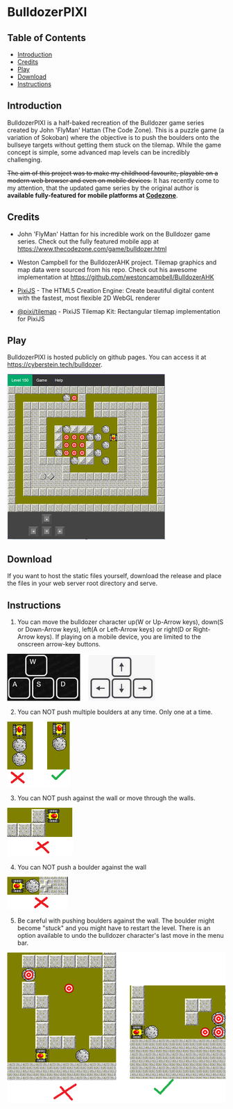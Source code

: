 # BulldozerPIXI

## Table of Contents

- [Introduction](#introduction)
- [Credits](#credits)
- [Play](#play)
- [Download](#download)
- [Instructions](#instructions)


## Introduction

BulldozerPIXI is a half-baked recreation of the Bulldozer game series created by John 'FlyMan' Hattan (The Code Zone). This is a puzzle game (a variation of Sokoban) where the objective is to push the boulders onto the bullseye targets without getting them stuck on the tilemap. While the game concept is simple, some advanced map levels can be incredibly challenging.

~~The aim of this project was to make my childhood favourite, playable on a modern web browser and even on mobile devices.~~ It has recently come to my attention, that the updated game series by the original author is **available fully-featured for mobile platforms at [Codezone](https://www.thecodezone.com/game/bulldozer.html)**. 

## Credits

* John 'FlyMan' Hattan for his incredible work on the Bulldozer game series. Check out the fully featured mobile app at https://www.thecodezone.com/game/bulldozer.html

* Weston Campbell for the BulldozerAHK project. Tilemap graphics and map data were sourced from his repo. Check out his awesome implementation at https://github.com/westoncampbell/BulldozerAHK

* [PixiJS](https://github.com/pixijs/pixijs) - The HTML5 Creation Engine: Create beautiful digital content with the fastest, most flexible 2D WebGL renderer    


* [@pixi/tilemap](https://github.com/pixijs/tilemap) - PixiJS Tilemap Kit:  Rectangular tilemap implementation for PixiJS   
 

## Play

BulldozerPIXI is hosted publicly on github pages. You can access it at https://cyberstein.tech/bulldozer.

![Gameplay](https://github.com/cyberstein-tech/bulldozerPIXI/blob/main/assets/gameplay-1.png)

## Download

If you want to host the static files yourself, download the release and place the files in your web server root directory and serve.

## Instructions

1. You can move the bulldozer character up(W or Up-Arrow keys), down(S or Down-Arrow keys), left(A or Left-Arrow keys) or right(D or Right-Arrow keys). If playing on a mobile device, you are limited to the onscreen arrow-key buttons.

![Arrow keys](https://github.com/cyberstein-tech/bulldozerPIXI/blob/main/assets/keyboard.png)

2. You can NOT push multiple boulders at any time. Only one at a time.

![Figure 1](https://github.com/cyberstein-tech/bulldozerPIXI/blob/main/assets/fig1.png)

3. You can NOT push against the wall or move through the walls.

![Figure 2](https://github.com/cyberstein-tech/bulldozerPIXI/blob/main/assets/fig2.png)

4. You can NOT push a boulder against the wall
 
![Figure 3](https://github.com/cyberstein-tech/bulldozerPIXI/blob/main/assets/fig3.png)

5. Be careful with pushing boulders against the wall. The boulder might become "stuck" and you might have to restart the level. There is an option available to undo the bulldozer character's last move in the menu bar.

![Figure 4](https://github.com/cyberstein-tech/bulldozerPIXI/blob/main/assets/fig4.png)


